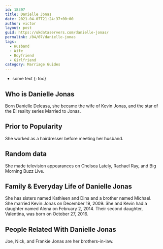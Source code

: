 ```yaml
---
id: 18397
title: Danielle Jonas
date: 2021-04-07T21:24:37+00:00
author: victor
layout: post
guid: https://ukdataservers.com/danielle-jonas/
permalink: /04/07/danielle-jonas
tags:
  - Husband
  - Wife
  - Boyfriend
  - Girlfriend
category: Marriage Guides
---
```


* some text
{: toc}


## Who is Danielle Jonas



Born Danielle Deleasa, she became the wife of Kevin Jonas, and the star of the E! reality series Married to Jonas.

                
                
                
## Prior to Popularity



She worked as a hairdresser before meeting her husband.

                
                
                
## Random data



She made television appearances on Chelsea Lately, Rachael Ray, and Big Morning Buzz Live.

                
                
                
## Family & Everyday Life of Danielle Jonas



She has sisters named Kathleen and Dina and a brother named Michael. She married Kevin Jonas on December 19, 2009. She and Kevin had a daughter named Alena on February 2, 2014. Their second daughter, Valentina, was born on October 27, 2016.

                
                
                
## People Related With Danielle Jonas



Joe, Nick, and Frankie Jonas are her brothers-in-law.

                
              
            
          
          
          